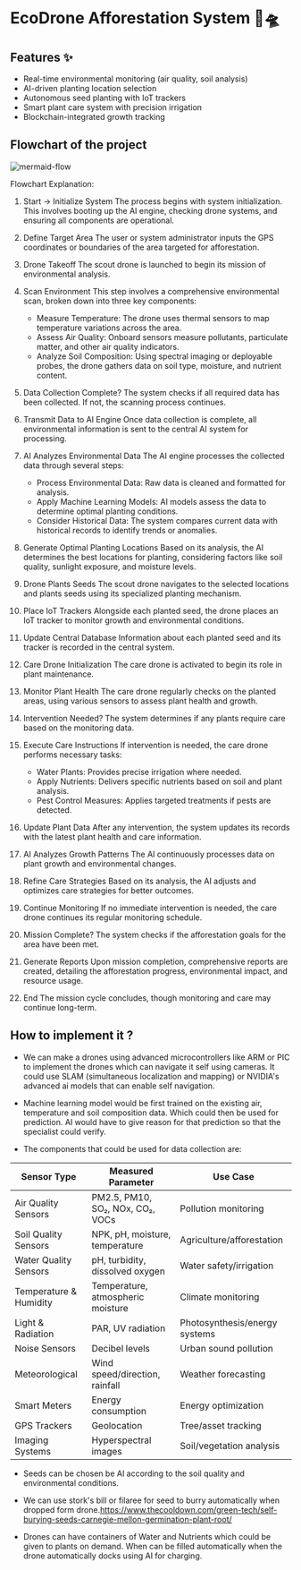 # EcoDrone Afforestation System 🌱🛸

## Features ✨
- Real-time environmental monitoring (air quality, soil analysis)
- AI-driven planting location selection
- Autonomous seed planting with IoT trackers
- Smart plant care system with precision irrigation
- Blockchain-integrated growth tracking

## Flowchart of the project
![mermaid-flow](https://github.com/user-attachments/assets/38192b51-0826-4b6e-a45e-c93917ea72ac)

Flowchart Explanation:

1. Start → Initialize System
   The process begins with system initialization. This involves booting up the AI engine, checking drone systems, and ensuring all components are operational.

2. Define Target Area
   The user or system administrator inputs the GPS coordinates or boundaries of the area targeted for afforestation.

3. Drone Takeoff
   The scout drone is launched to begin its mission of environmental analysis.

4. Scan Environment
   This step involves a comprehensive environmental scan, broken down into three key components:
   - Measure Temperature: The drone uses thermal sensors to map temperature variations across the area.
   - Assess Air Quality: Onboard sensors measure pollutants, particulate matter, and other air quality indicators.
   - Analyze Soil Composition: Using spectral imaging or deployable probes, the drone gathers data on soil type, moisture, and nutrient content.

5. Data Collection Complete?
   The system checks if all required data has been collected. If not, the scanning process continues.

6. Transmit Data to AI Engine
   Once data collection is complete, all environmental information is sent to the central AI system for processing.

7. AI Analyzes Environmental Data
   The AI engine processes the collected data through several steps:
   - Process Environmental Data: Raw data is cleaned and formatted for analysis.
   - Apply Machine Learning Models: AI models assess the data to determine optimal planting conditions.
   - Consider Historical Data: The system compares current data with historical records to identify trends or anomalies.

8. Generate Optimal Planting Locations
   Based on its analysis, the AI determines the best locations for planting, considering factors like soil quality, sunlight exposure, and moisture levels.

9. Drone Plants Seeds
   The scout drone navigates to the selected locations and plants seeds using its specialized planting mechanism.

10. Place IoT Trackers
    Alongside each planted seed, the drone places an IoT tracker to monitor growth and environmental conditions.

11. Update Central Database
    Information about each planted seed and its tracker is recorded in the central system.

12. Care Drone Initialization
    The care drone is activated to begin its role in plant maintenance.

13. Monitor Plant Health
    The care drone regularly checks on the planted areas, using various sensors to assess plant health and growth.

14. Intervention Needed?
    The system determines if any plants require care based on the monitoring data.

15. Execute Care Instructions
    If intervention is needed, the care drone performs necessary tasks:
    - Water Plants: Provides precise irrigation where needed.
    - Apply Nutrients: Delivers specific nutrients based on soil and plant analysis.
    - Pest Control Measures: Applies targeted treatments if pests are detected.

16. Update Plant Data
    After any intervention, the system updates its records with the latest plant health and care information.

17. AI Analyzes Growth Patterns
    The AI continuously processes data on plant growth and environmental changes.

18. Refine Care Strategies
    Based on its analysis, the AI adjusts and optimizes care strategies for better outcomes.

19. Continue Monitoring
    If no immediate intervention is needed, the care drone continues its regular monitoring schedule.

20. Mission Complete?
    The system checks if the afforestation goals for the area have been met.

21. Generate Reports
    Upon mission completion, comprehensive reports are created, detailing the afforestation progress, environmental impact, and resource usage.

22. End
    The mission cycle concludes, though monitoring and care may continue long-term.

## How to implement it ?

- We can make a drones using advanced microcontrollers like ARM or PIC to implement the drones which can navigate it self using cameras. It could use SLAM (simultaneous localization and mapping) or NVIDIA's advanced ai models that can enable self navigation.

- Machine learning model would be first trained on the existing air, temperature and soil composition data. Which could then be used for prediction. AI would have to give reason for that prediction so that the specialist could verify. 

- The components that could be used for data collection are:

| Sensor Type            | Measured Parameter                | Use Case                      |
|------------------------|-----------------------------------|-------------------------------|
| Air Quality Sensors    | PM2.5, PM10, SO₂, NOx, CO₂, VOCs  | Pollution monitoring          |
| Soil Quality Sensors   | NPK, pH, moisture, temperature    | Agriculture/afforestation     |
| Water Quality Sensors  | pH, turbidity, dissolved oxygen   | Water safety/irrigation       |
| Temperature & Humidity | Temperature, atmospheric moisture | Climate monitoring            |
| Light & Radiation      | PAR, UV radiation                 | Photosynthesis/energy systems |
| Noise Sensors          | Decibel levels                    | Urban sound pollution         |
| Meteorological         | Wind speed/direction, rainfall    | Weather forecasting           |
| Smart Meters           | Energy consumption                | Energy optimization           |
| GPS Trackers           | Geolocation                       | Tree/asset tracking           |
| Imaging Systems        | Hyperspectral images              | Soil/vegetation analysis      |

- Seeds can be chosen be AI according to the soil quality and environmental conditions.

- We can use stork's bill or filaree for seed to burry automatically when dropped form drone.https://www.thecooldown.com/green-tech/self-burying-seeds-carnegie-mellon-germination-plant-root/
- Drones can have containers of Water and Nutrients which could be given to plants on demand. When can be filled automatically when the drone automatically docks using AI for charging. 

